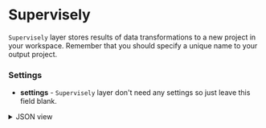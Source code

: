 # Supervisely

`Supervisely` layer stores results of data transformations to a new project in your workspace. Remember that you should specify a unique name to your output project.

### Settings

- **settings** - `Supervisely` layer don't need any settings so just leave this field blank.

<details>
  <summary>JSON view</summary>

```json
{
  "action": "supervisely",
  "src": ["$data_1"],
  "dst": "output_project",
  "settings": {}
}
```

</details>
